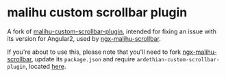 malihu custom scrollbar plugin
================================

A fork of [malihu-custom-scrollbar-plugin](https://github.com/malihu/malihu-custom-scrollbar-plugin), intended for fixing an issue with its version for Angular2, used by [ngx-malihu-scrollbar](https://github.com/jfcere/ngx-malihu-scrollbar).

If you're about to use this, please note that you'll need to fork [ngx-malihu-scrollbar](https://github.com/jfcere/ngx-malihu-scrollbar), update its ```package.json``` and require ```ardethian-custom-scrollbar-plugin```, located [here](https://www.npmjs.com/package/ardethian-custom-scrollbar-plugin).


